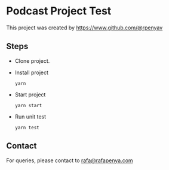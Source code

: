 # Podcast Project Test

This project was created by https://www.github.com/@rpenyav


## Steps

- Clone project.
- Install project

     ```yarn```

- Start project

     ```yarn start```

- Run unit test

    ```yarn test```

## Contact

For queries, please contact to rafa@rafapenya.com